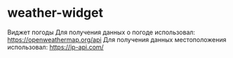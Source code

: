 # weather-widget
Виджет погоды
Для получения данных о погоде использовал: https://openweathermap.org/api
Для получения данных местоположения использовал: https://ip-api.com/
